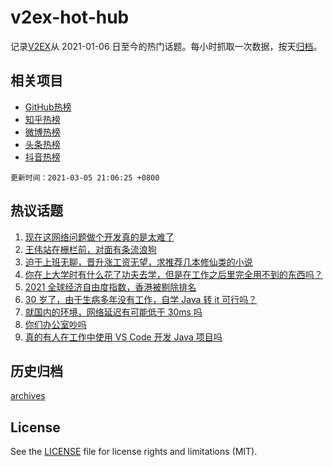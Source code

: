 # v2ex-hot-hub

 记录[V2EX](https://www.v2ex.com/)从 2021-01-06 日至今的热门话题。每小时抓取一次数据，按天[归档](archives)。
 
 ## 相关项目

- [GitHub热榜](https://github.com/snaildev/github-hot-hub)
- [知乎热榜](https://github.com/snaildev/zhihu-hot-hub)
- [微博热榜](https://github.com/snaildev/weibo-hot-hub)
- [头条热榜](https://github.com/snaildev/toutiao-hot-hub)
- [抖音热榜](https://github.com/snaildev/douyin-hot-hub)


 `更新时间：2021-03-05 21:06:25 +0800`

## 热议话题

1. [现在这网络问题做个开发真的是太难了](https://www.v2ex.com/t/758736)
1. [王伟站在栅栏前，对面有条流浪狗](https://www.v2ex.com/t/758647)
1. [迫于上班无聊，晋升涨工资无望，求推荐几本修仙类的小说](https://www.v2ex.com/t/758679)
1. [你在上大学时有什么花了功夫去学，但是在工作之后里完全用不到的东西吗？](https://www.v2ex.com/t/758753)
1. [2021 全球经济自由度指数，香港被剔除排名](https://www.v2ex.com/t/758815)
1. [30 岁了，由于生病多年没有工作，自学 Java 转 it 可行吗？](https://www.v2ex.com/t/758749)
1. [就国内的环境，网络延迟有可能低于 30ms 吗](https://www.v2ex.com/t/758672)
1. [你们办公室吵吗](https://www.v2ex.com/t/758643)
1. [真的有人在工作中使用 VS Code 开发 Java 项目吗](https://www.v2ex.com/t/758653)

## 历史归档

[archives](archives)

## License

See the [LICENSE](LICENSE) file for license rights and limitations (MIT).
